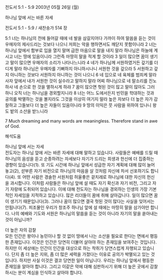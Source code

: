전도서 5:1 - 5:9 
2003년 05월 26일 (월)

하나님 앞에 서는 바른 자세



전도서 5:1 - 5:9 / 새찬송가 514 장


5:1 너는 하나님의 전에 들어갈 때에 네 발을 삼갈지어다 가까이 하여 말씀을 듣는 것이 우매자의 제사드리는 것보다 나으니 저희는 악을 행하면서도 깨닫지 못함이니라
2 너는 하나님 앞에서 함부로 입을 열지 말며 급한 마음으로 말을 내지 말라 하나님은 하늘에 계시고 너는 땅에 있음이니라 그런즉 마땅히 말을 적게 할 것이라
3 일이 많으면 꿈이 생기고 말이 많으면 우매자의 소리가 나타나느니라
4 네가 하나님께 서원하였거든 갚기를 더디게 말라 하나님은 우매자를 기뻐하지 아니하시나니 서원한 것을 갚으라
5 서원하고 갚지 아니하는 것보다 서원하지 아니하는 것이 나으니
6 네 입으로 네 육체를 범죄케 말라 사자 앞에서 내가 서원한 것이 실수라고 말하지 말라 어찌 하나님으로 네 말소리를 진노하사 네 손으로 한 것을 멸하시게 하랴
7 꿈이 많으면 헛된 것이 많고 말이 많아도 그러하니 오직 너는 하나님을 경외할지니라
8 너는 어느 도에서든지 빈민을 학대하는 것과 공의를 박멸하는 것을 볼지라도 그것을 이상히 여기지 말라 높은 자보다 더 높은 자가 감찰하고 그들보다 더 높은 자들이 있음이니라
9 땅의 이익은 뭇 사람을 위하여 있나니 왕도 밭의 소산을 받느니라

7 Much dreaming and many words are meaningless. Therefore stand in awe of God.

해석도움





하나님 앞에 서는 자세  
전도자는 하나님 앞에 서는 바른 자세에 대해 말하고 있습니다. 사람들은 예배를 드릴 때 하나님의 음성을 듣고 순종하려는 자세보다 자기가 드리는 희생과 헌신에 더 집중하는 경향이 있습니다(1). 또 기도 시간에 하나님 앞에서 성급한 자기 계획에 대해 많이 늘어놓고(2), 섣부른 자기 비전으로 하나님의 마음을 살 것처럼 자신에 차서 선포하기도 합니다(4). 또 어떤 사람은 경솔한 서원처럼 허울좋은 겉치레로 하나님에 대한 자신의 헌신을 과시합니다. 이처럼 사람들은 하나님 앞에 설 때도 자기 확신과 자기 비전, 그리고 자기 자랑에 도취되어 있습니다. 이에 대해 전도자는 하나님을 경외하는 인생의 가장 기본적인 자세임을 지적하고 있습니다. 많은 리더들이 꿈에 취해 살아갑니다. 일이 많으면 꿈이 생기기 때문입니다(3). 그러나 꿈이 많으면 결국 헛된 것이 많다는 사실을 잊어서는 안됩니다(7). 피조물인 우리가 창조주 하나님 앞에 설 때에는 마땅히 말을 삼가야만 합니다. 나의 예배와 기도와 서원은 하나님의 말씀을 듣는 것이 아니라 자기의 말을 쏟아내는 것이 아닙니까?    

더 높은 자의 감찰  
모든 인간은 왕이나 농민이나 할 것 없이 땅에서 나는 소산을 필요로 한다는 면에서 평등한 존재입니다. 이것은 인간은 당연히 더불어 살아야 하는 존재임을 보여주는 것입니다. 하지만 이 세상에는 인간이 인간을 대상으로 하는 착취가 당연스럽게 자행되고 있습니다. 단지 좀 더 높은 지위, 좀 더 많은 세력을 가졌다는 이유로 공의가 박멸되고 있는 것입니다. 하지만 사실 이것은 결코 당연한 일이 아닙니다. 우리는 하나님 앞에서 평등한 존재임을 알아야 합니다. 그리고 이같은 악에 대해 심판하시기 위해 더 높은 곳에서 감찰하시는 분이 계심을 인식하고 살아야 합니다.